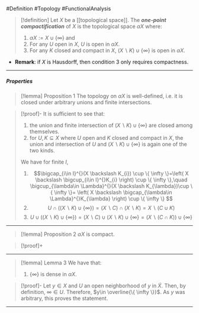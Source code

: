 #Definition #Topology #FunctionalAnalysis 

> [!definition]
> Let $X$ be a [[topological space]]. The ***one-point compactification*** of $X$ is the topological space $\alpha X$ where:
> 1. $\alpha X:=X\cup \{ \infty \}$ and
> 2. For any $U$ open in $X$, $U$ is open in $\alpha X$.
> 3. For any $K$ closed and compact in $X$, $(X \backslash K)\cup \{ \infty \}$ is open in $\alpha X$.
- **Remark**: if $X$ is Hausdorff, then condition 3 only requires compactness. 
---
##### Properties
> [!lemma] Proposition 1
> The topology on $\alpha X$ is well-defined, i.e. it is closed under arbitrary unions and finite intersections.

> [!proof]-
> It is sufficient to see that:
> 1. the union and finite intersection of $(X \backslash K)\cup \{ \infty \}$ are closed among themselves.
> 2. for $U,K\subseteq X$ where $U$ open and $K$ closed and compact in $X$, the union and intersection of $U$ and $(X \backslash K)\cup \{ \infty \}$ is again one of the two kinds. 
> 
> We have for finite $I$,
> 1. $$\bigcap_{i\in I}^{}(X \backslash K_{i}) \cup \{ \infty \}=\left( X \backslash \bigcup_{i\in I}^{}K_{i} \right) \cup \{ \infty \},\quad \bigcup_{\lambda\in \Lambda}^{}(X \backslash K_{\lambda})\cup \{ \infty \}= \left( X \backslash \bigcap_{\lambda\in \Lambda}^{}K_{\lambda} \right) \cup \{ \infty \} $$
> 2. $$U\cap((X \backslash K)\cup \{ \infty \})=(X \backslash C)\cap(X \backslash K)=X \backslash (C \cup K)$$
> 3. $$U\cup((X \backslash K)\cup \{ \infty \})=(X \backslash C)\cup(X\backslash K)\cup \{ \infty \}=(X \backslash (C\cap K))\cup \{ \infty \}$$
---
> [!lemma] Proposition 2
> $\alpha X$ is compact.

> [!proof]+

---
> [!lemma] Lemma 3
> We have that:
> 1.  $\{ \infty \}$ is dense in $\alpha X$.

> [!proof]-
> Let $y\in X$ and $U$ an open neighborhood of $y$ in $\tilde{X}$. Then, by definition, $\infty\in U$. Therefore, $y\in \overline{\{ \infty \}}$. As $y$ was arbitrary, this proves the statement.
---
